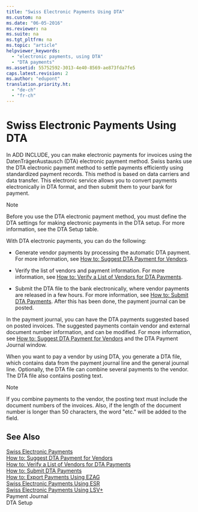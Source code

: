 ```yaml
---
title: "Swiss Electronic Payments Using DTA"
ms.custom: na
ms.date: "06-05-2016"
ms.reviewer: na
ms.suite: na
ms.tgt_pltfrm: na
ms.topic: "article"
helpviewer_keywords: 
  - "electronic payments, using DTA"
  - "DTA payments"
ms.assetid: 55752592-3013-4e40-8569-ae873fda7fe5
caps.latest.revision: 2
ms.author: "edupont"
translation.priority.ht: 
  - "de-ch"
  - "fr-ch"
---
```

# Swiss Electronic Payments Using DTA
In ADD INCLUDE<!--[!INCLUDE[navnow](../../ApplicationDesign/includes/navnow_md.md)]-->, you can make electronic payments for invoices using the DatenTrägerAustausch \(DTA\) electronic payment method. Swiss banks use the DTA electronic payment method to settle payments efficiently using standardized payment records. This method is based on data carriers and data transfer. This electronic service allows you to convert payments electronically in DTA format, and then submit them to your bank for payment.  
  
> [!NOTE]  
>  Before you use the DTA electronic payment method, you must define the DTA settings for making electronic payments in the DTA setup. For more information, see the DTA Setup table.  
  
 With DTA electronic payments, you can do the following:  
  
-   Generate vendor payments by processing the automatic DTA payment. For more information, see [How to: Suggest DTA Payment for Vendors](../../LocalFunctionalityForMicrosoftDynamicsNav2016/Switzerland/how-to-suggest-dta-payment-for-vendors.md).  
  
-   Verify the list of vendors and payment information. For more information, see [How to: Verify a List of Vendors for DTA Payments](../../LocalFunctionalityForMicrosoftDynamicsNav2016/Switzerland/how-to-verify-a-list-of-vendors-for-dta-payments.md).  
  
-   Submit the DTA file to the bank electronically, where vendor payments are released in a few hours. For more information, see [How to: Submit DTA Payments](../../LocalFunctionalityForMicrosoftDynamicsNav2016/Switzerland/how-to-submit-dta-payments.md). After this has been done, the payment journal can be posted.  
  
 In the payment journal, you can have the DTA payments suggested based on posted invoices. The suggested payments contain vendor and external document number information, and can be modified. For more information, see [How to: Suggest DTA Payment for Vendors](../../LocalFunctionalityForMicrosoftDynamicsNav2016/Switzerland/how-to-suggest-dta-payment-for-vendors.md) and the DTA Payment Journal window.  
  
 When you want to pay a vendor by using DTA, you generate a DTA file, which contains data from the payment journal line and the general journal line. Optionally, the DTA file can combine several payments to the vendor. The DTA file also contains posting text.  
  
> [!NOTE]  
>  If you combine payments to the vendor, the posting text must include the document numbers of the invoices. Also, if the length of the document number is longer than 50 characters, the word "etc." will be added to the field.  
  
## See Also  
 [Swiss Electronic Payments](../../LocalFunctionalityForMicrosoftDynamicsNav2016/Switzerland/swiss-electronic-payments.md)   
 [How to: Suggest DTA Payment for Vendors](../../LocalFunctionalityForMicrosoftDynamicsNav2016/Switzerland/how-to-suggest-dta-payment-for-vendors.md)   
 [How to: Verify a List of Vendors for DTA Payments](../../LocalFunctionalityForMicrosoftDynamicsNav2016/Switzerland/how-to-verify-a-list-of-vendors-for-dta-payments.md)   
 [How to: Submit DTA Payments](../../LocalFunctionalityForMicrosoftDynamicsNav2016/Switzerland/how-to-submit-dta-payments.md)   
 [How to: Export Payments Using EZAG](../../LocalFunctionalityForMicrosoftDynamicsNav2016/Switzerland/how-to-export-payments-using-ezag.md)   
 [Swiss Electronic Payments Using ESR](../../LocalFunctionalityForMicrosoftDynamicsNav2016/Switzerland/swiss-electronic-payments-using-esr.md)   
 [Swiss Electronic Payments Using LSV\+](../../LocalFunctionalityForMicrosoftDynamicsNav2016/Switzerland/swiss-electronic-payments-using-lsv-.md)   
 Payment Journal   
 DTA Setup